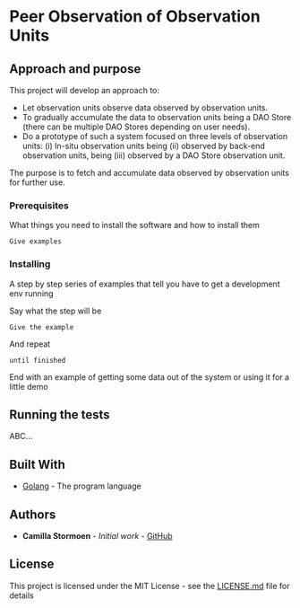# Peer Observation of Observation Units

## Approach and purpose

This project will develop an approach to:
* Let observation units observe data observed by observation units. 
* To gradually accumulate the data to observation units being a DAO Store (there can be multiple DAO Stores depending on user needs).
* Do a prototype of such a system focused on three levels of observation units: (i) In-situ observation units being (ii) observed by back-end observation units, being (iii) observed by a DAO Store observation unit.

The purpose is to fetch and accumulate data observed by observation units for further use.

### Prerequisites

What things you need to install the software and how to install them

```
Give examples
```

### Installing

A step by step series of examples that tell you have to get a development env running

Say what the step will be

```
Give the example
```

And repeat

```
until finished
```

End with an example of getting some data out of the system or using it for a little demo

## Running the tests

ABC...

## Built With

* [Golang](https://golang.org/) - The program language


## Authors

* **Camilla Stormoen** - *Initial work* - [GitHub](https://github.com/camillavilla1)

## License

This project is licensed under the MIT License - see the [LICENSE.md](LICENSE.md) file for details


